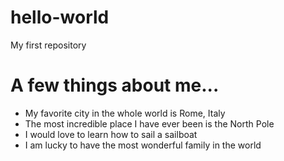 # hello-world
My first repository
# A few things about me...
- My favorite city in the whole world is Rome, Italy
- The most incredible place I have ever been is the North Pole
- I would love to learn how to sail a sailboat
- I am lucky to have the most wonderful family in the world
